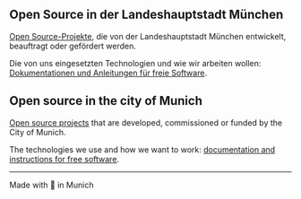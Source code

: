 ## Open Source in der Landeshauptstadt München

[Open Source-Projekte](https://opensource.muenchen.de/de/), die von der Landeshauptstadt München entwickelt, beauftragt oder gefördert werden.

Die von uns eingesetzten Technologien und wie wir arbeiten wollen: [Dokumentationen und Anleitungen für freie Software](https://github.com/it-at-m/open-source-docs-and-help).


## Open source in the city of Munich

[Open source projects](https://opensource.muenchen.de) that are developed, commissioned or funded by the City of Munich.

The technologies we use and how we want to work: [documentation and instructions for free software](https://github.com/it-at-m/open-source-docs-and-help).

---

Made with 💛 in Munich
